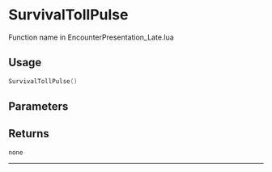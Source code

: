 # SurvivalTollPulse
Function name in EncounterPresentation_Late.lua
## Usage
```lua
SurvivalTollPulse()
```
## Parameters

## Returns
`none`

---